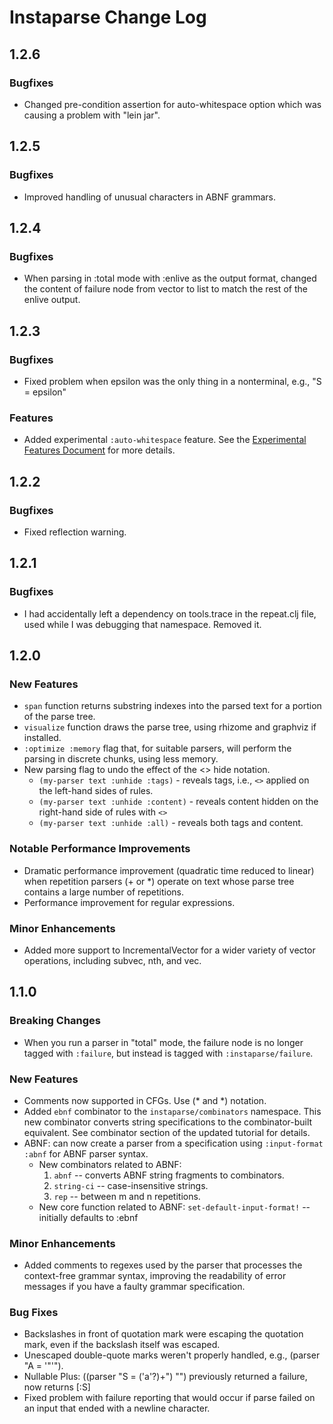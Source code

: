 # Instaparse Change Log

## 1.2.6

### Bugfixes

* Changed pre-condition assertion for auto-whitespace option which was causing a problem with "lein jar".

## 1.2.5

### Bugfixes

* Improved handling of unusual characters in ABNF grammars.

## 1.2.4

### Bugfixes

* When parsing in :total mode with :enlive as the output format, changed the content of failure node from vector to list to match the rest of the enlive output.

## 1.2.3

### Bugfixes

* Fixed problem when epsilon was the only thing in a nonterminal, e.g., "S = epsilon"

### Features

* Added experimental `:auto-whitespace` feature.  See the [Experimental Features Document](docs/ExperimentalFeatures.md) for more details.

## 1.2.2

### Bugfixes

* Fixed reflection warning.

## 1.2.1

### Bugfixes

* I had accidentally left a dependency on tools.trace in the repeat.clj file, used while I was debugging that namespace.  Removed it.

## 1.2.0

### New Features

* `span` function returns substring indexes into the parsed text for a portion of the parse tree.
* `visualize` function draws the parse tree, using rhizome and graphviz if installed.
* `:optimize :memory` flag that, for suitable parsers, will perform the parsing in discrete chunks, using less memory.
* New parsing flag to undo the effect of the <> hide notation.
    + `(my-parser text :unhide :tags)` - reveals tags, i.e., `<>` applied on the left-hand sides of rules. 
    + `(my-parser text :unhide :content)` - reveals content hidden on the right-hand side of rules with `<>`
    + `(my-parser text :unhide :all)` - reveals both tags and content.
 
### Notable Performance Improvements

* Dramatic performance improvement (quadratic time reduced to linear) when repetition parsers (+ or *) operate on text whose parse tree contains a large number of repetitions.
* Performance improvement for regular expressions. 

### Minor Enhancements

* Added more support to IncrementalVector for a wider variety of vector operations, including subvec, nth, and vec.

## 1.1.0

### Breaking Changes

* When you run a parser in "total" mode, the failure node is no longer tagged with `:failure`, but instead is tagged with `:instaparse/failure`.

### New Features

* Comments now supported in CFGs.  Use (* and *) notation.
* Added `ebnf` combinator to the `instaparse/combinators` namespace.  This new combinator converts string specifications to the combinator-built equivalent.  See combinator section of the updated tutorial for details.
* ABNF: can now create a parser from a specification using `:input-format :abnf` for ABNF parser syntax.
    * New combinators related to ABNF:
        1. `abnf` -- converts ABNF string fragments to combinators.
        2. `string-ci` -- case-insensitive strings.
        3. `rep` -- between m and n repetitions.
    * New core function related to ABNF:
        `set-default-input-format!` -- initially defaults to :ebnf

### Minor Enhancements

* Added comments to regexes used by the parser that processes the context-free grammar syntax, improving the readability of error messages if you have a faulty grammar specification.

### Bug Fixes

* Backslashes in front of quotation mark were escaping the quotation mark, even if the backslash itself was escaped.
* Unescaped double-quote marks weren't properly handled, e.g., (parser "A = '\"'").
* Nullable Plus: ((parser "S = ('a'?)+") "") previously returned a failure, now returns [:S]
* Fixed problem with failure reporting that would occur if parse failed on an input that ended with a newline character.